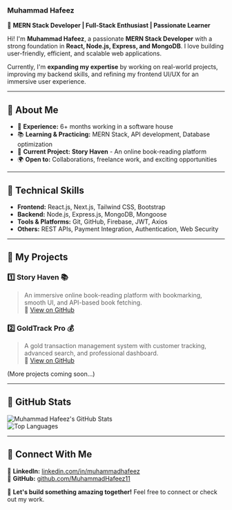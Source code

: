 ### **Muhammad Hafeez**  
🚀 **MERN Stack Developer | Full-Stack Enthusiast | Passionate Learner**  

Hi! I'm **Muhammad Hafeez**, a passionate **MERN Stack Developer** with a strong foundation in **React, Node.js, Express, and MongoDB**. I love building user-friendly, efficient, and scalable web applications.  

Currently, I'm **expanding my expertise** by working on real-world projects, improving my backend skills, and refining my frontend UI/UX for an immersive user experience.  

---

## **🔹 About Me**  
- 🏢 **Experience:** 6+ months working in a software house  
- 📚 **Learning & Practicing:** MERN Stack, API development, Database optimization  
- 🚀 **Current Project:** **Story Haven** - An online book-reading platform  
- 🌍 **Open to:** Collaborations, freelance work, and exciting opportunities  

---

## **📌 Technical Skills**
- **Frontend:** React.js, Next.js, Tailwind CSS, Bootstrap  
- **Backend:** Node.js, Express.js, MongoDB, Mongoose  
- **Tools & Platforms:** Git, GitHub, Firebase, JWT, Axios  
- **Others:** REST APIs, Payment Integration, Authentication, Web Security  

---

## **📌 My Projects**
### **1️⃣ Story Haven 📚**
> An immersive online book-reading platform with bookmarking, smooth UI, and API-based book fetching.  
🔗 [View on GitHub](https://github.com/MuhammadHafeez11/Story-Haven)  

### **2️⃣ GoldTrack Pro 💰**
> A gold transaction management system with customer tracking, advanced search, and professional dashboard.  
🔗 [View on GitHub](https://github.com/MuhammadHafeez11/GoldTrack-Pro)  

(More projects coming soon...)  

---

## **📌 GitHub Stats**
![Muhammad Hafeez's GitHub Stats](https://github-readme-stats.vercel.app/api?username=MuhammadHafeez11&show_icons=true&theme=dark)  
![Top Languages](https://github-readme-stats.vercel.app/api/top-langs/?username=MuhammadHafeez11&layout=compact&theme=dark)  

---

## **📌 Connect With Me**
🔗 **LinkedIn:** [linkedin.com/in/muhammadhafeez](https://www.linkedin.com/in/muhammadhafeez)  
🔗 **GitHub:** [github.com/MuhammadHafeez11](https://github.com/MuhammadHafeez11)  

🚀 **Let's build something amazing together!** Feel free to connect or check out my work.  
